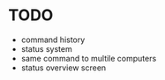 # TODO

* command history
* status system
* same command to multile computers
* status overview screen
